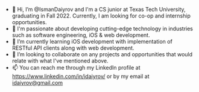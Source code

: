 - 👋 Hi, I’m @IsmanDaiyrov and I'm a CS junior at Texas Tech University, graduating in Fall 2022. Currently, I am looking for co-op and internship opportunities.
- 👀 I'm passionate about developing cutting-edge technology in industries such as software engineering, iOS & web development.
- 🌱 I’m currently learning iOS development with implementation of RESTful API clients along with web development.
- 💞️ I’m looking to collaborate on any projects and opportunities that would relate with what I've mentioned above.
- 📫 You can reach me through my LinkedIn profile at https://www.linkedin.com/in/idaiyrov/ or by my email at idaiyrov@gmail.com

<!---
IsmanDaiyrov/IsmanDaiyrov is a ✨ special ✨ repository because its `README.md` (this file) appears on your GitHub profile.
You can click the Preview link to take a look at your changes.
--->
